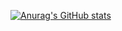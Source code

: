 [![Anurag's GitHub stats](https://github-readme-stats.vercel.app/api?username=daehee07)](https://github.com/anuraghazra/github-readme-stats)
